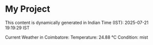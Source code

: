# My Project

This content is dynamically generated in Indian Time (IST): 2025-07-21 19:19:29 IST


Current Weather in Coimbatore:
Temperature: 24.88 °C
Condition: mist
